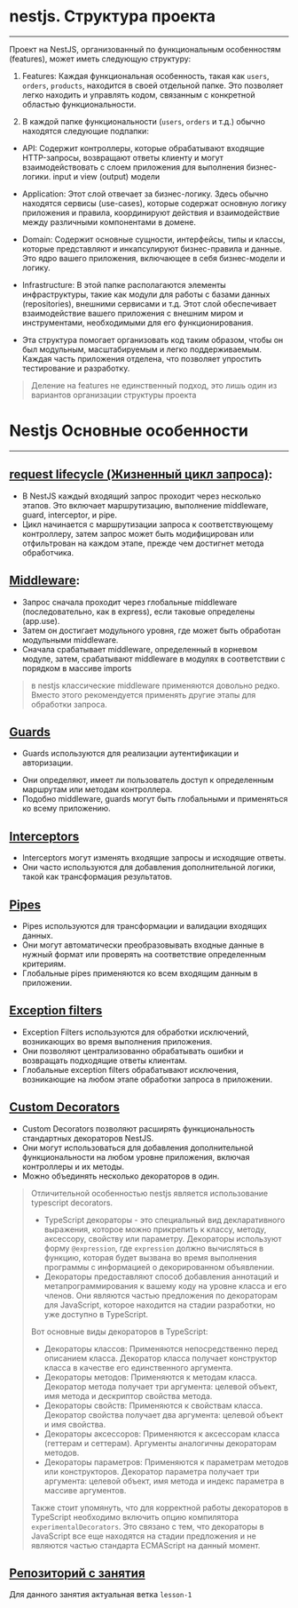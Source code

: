 # nestjs. Структура проекта

***
Проект на NestJS, организованный по функциональным особенностям (features), может иметь следующую структуру:

1. Features: Каждая функциональная особенность, такая как `users`, `orders`, `products`, находится в своей отдельной папке. Это позволяет легко находить и управлять кодом, связанным с конкретной областью функциональности.

2. В каждой папке функциональности (`users`, `orders` и т.д.) обычно находятся следующие подпапки:

* API: Содержит контроллеры, которые обрабатывают входящие HTTP-запросы, возвращают ответы клиенту и могут взаимодействовать с слоем приложения для выполнения бизнес-логики. input и view (output) модели

* Application: Этот слой отвечает за бизнес-логику. Здесь обычно находятся сервисы (use-cases), которые содержат основную логику приложения и правила, координируют действия и взаимодействие между различными компонентами в домене.

* Domain: Содержит основные сущности, интерфейсы, типы и классы, которые представляют и инкапсулируют бизнес-правила и данные. Это ядро вашего приложения, включающее в себя бизнес-модели и логику.

* Infrastructure: В этой папке располагаются элементы инфраструктуры, такие как модули для работы с базами данных (repositories), внешними сервисами и т.д. Этот слой обеспечивает взаимодействие вашего приложения с внешним миром и инструментами, необходимыми для его функционирования.

* Эта структура помогает организовать код таким образом, чтобы он был модульным, масштабируемым и легко поддерживаемым. Каждая часть приложения отделена, что позволяет упростить тестирование и разработку.

> Деление на features не единственный подход, это лишь один из вариантов организации структуры проекта

# Nestjs Основные особенности
***

## [request lifecycle (Жизненный цикл запроса)](https://docs.nestjs.com/faq/request-lifecycle):
* В NestJS каждый входящий запрос проходит через несколько этапов. Это включает маршрутизацию, выполнение middleware, guard, interceptor, и pipe.
* Цикл начинается с маршрутизации запроса к соответствующему контроллеру, затем запрос может быть модифицирован или отфильтрован на каждом этапе, прежде чем достигнет метода обработчика.


## [Middleware](https://docs.nestjs.com/middleware):
* Запрос сначала проходит через глобальные middleware (последовательно, как в express), если таковые определены (app.use).
* Затем он достигает модульного уровня, где может быть обработан модульными middleware.
* Сначала срабатывает middleware, определенный в корневом модуле, затем, срабатывают middleware в модулях в соответствии с порядком в массиве imports

> в nestjs классические middleware применяются довольно редко. Вместо этого рекомендуется применять другие этапы для обработки запроса.

## [Guards](https://docs.nestjs.com/guards)
* Guards используются для реализации аутентификации и авторизации.
- Они определяют, имеет ли пользователь доступ к определенным маршрутам или методам контроллера.
- Подобно middleware, guards могут быть глобальными и применяться ко всему приложению.
## [Interceptors](https://docs.nestjs.com/interceptors)
- Interceptors могут изменять входящие запросы и исходящие ответы.
- Они часто используются для добавления дополнительной логики, такой как трансформация результатов.
## [Pipes](https://docs.nestjs.com/interceptors)
- Pipes используются для трансформации и валидации входящих данных.
- Они могут автоматически преобразовывать входные данные в нужный формат или проверять на соответствие определенным критериям.
- Глобальные pipes применяются ко всем входящим данным в приложении.
## [Exception filters](https://docs.nestjs.com/exception-filters)
- Exception Filters используются для обработки исключений, возникающих во время выполнения приложения.
- Они позволяют централизованно обрабатывать ошибки и возвращать подходящие ответы клиентам.
- Глобальные exception filters обрабатывают исключения, возникающие на любом этапе обработки запроса в приложении.
## [Custom Decorators](https://docs.nestjs.com/custom-decorators)
- Custom Decorators позволяют расширять функциональность стандартных декораторов NestJS.
- Они могут использоваться для добавления дополнительной функциональности на любом уровне приложения, включая контроллеры и их методы.
- Можно объединять несколько декораторов в один.

> Отличительной особенностью nestjs является использование typescript decorators.
> * TypeScript декораторы - это специальный вид декларативного выражения, которое можно прикрепить к классу, методу, аксессору, свойству или параметру. Декораторы используют форму `@expression`, где `expression` должно вычисляться в функцию, которая будет вызвана во время выполнения программы с информацией о декорированном объявлении.
> * Декораторы предоставляют способ добавления аннотаций и метапрограммирования к вашему коду на уровне класса и его членов. Они являются частью предложения по декораторам для JavaScript, которое находится на стадии разработки, но уже доступно в TypeScript.
> 
> Вот основные виды декораторов в TypeScript:
> * Декораторы классов: Применяются непосредственно перед описанием класса. Декоратор класса получает конструктор класса в качестве его единственного аргумента.
> * Декораторы методов: Применяются к методам класса. Декоратор метода получает три аргумента: целевой объект, имя метода и дескриптор свойства метода.
> * Декораторы свойств: Применяются к свойствам класса. Декоратор свойства получает два аргумента: целевой объект и имя свойства.
> * Декораторы аксессоров: Применяются к аксессорам класса (геттерам и сеттерам). Аргументы аналогичны декораторам методов.
> * Декораторы параметров: Применяются к параметрам методов или конструкторов. Декоратор параметра получает три аргумента: целевой объект, имя метода и индекс параметра в массиве аргументов.
> 
> Также стоит упомянуть, что для корректной работы декораторов в TypeScript необходимо включить опцию компилятора `experimentalDecorators`. Это связано с тем, что декораторы в JavaScript все еще находятся на стадии предложения и не являются частью стандарта ECMAScript на данный момент.

## [Репозиторий с занятия](https://github.com/it-incubator/ed-back-lessons-nestjs.git)
Для данного занятия актуальная ветка `lesson-1`
